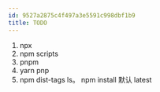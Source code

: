 ```yaml
---
id: 9527a2875c4f497a3e5591c998dbf1b9
title: TODO
---
```


1. npx
2. npm scripts
3. pnpm
4. yarn pnp
5. npm dist-tags ls。 npm install 默认 latest
